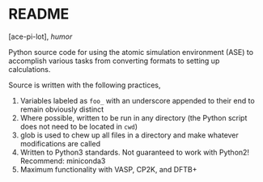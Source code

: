 # README

[ace-pi-lot], *humor*

Python source code for using the atomic simulation environment (ASE) to accomplish various tasks from converting formats to setting up
calculations.

Source is written with the following practices,

  1) Variables labeled as `foo_` with an underscore appended to their end to remain obviously distinct
  2) Where possible, written to be run in any directory (the Python script does not need to be located in `cwd`)
  3) glob is used to chew up all files in a directory and make whatever modifications are called
  4) Written to Python3 standards. Not guaranteed to work with Python2! Recommend: miniconda3
  5) Maximum functionality with VASP, CP2K, and DFTB+

